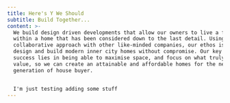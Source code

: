 ```yaml
---
title: Here's Y We Should
subtitle: Build Together...
content: >-
  We build design driven developments that allow our owners to live a full life,
  within a home that has been considered down to the last detail. Using a
  collaborative approach with other like-minded companies, our ethos is to
  design and build modern inner city homes without compromise. Our key to
  success lies in being able to maximise space, and focus on what truly adds
  value, so we can create an attainable and affordable homes for the new
  generation of house buyer.


  I'm just testing adding some stuff
---
```


